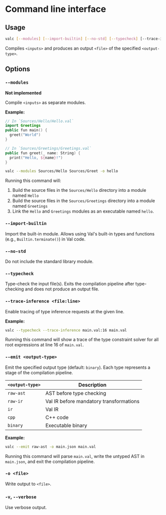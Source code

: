 # Command line interface

## Usage

```bash
valc [--modules] [--import-builtin] [--no-std] [--typecheck] [--trace-inference <file:line>] [--emit <output-type>] [-o <file>] [--verbose] [<inputs> ...]
```

Compiles `<inputs>` and produces an output `<file>` of the specified `<output-type>`.

## Options

### `--modules`

**Not implemented**

Compile `<inputs>` as separate modules.

**Example:**
```swift
// In `Sources/Hello/Hello.val`
import Greetings
public fun main() {
  greet("World")
}
```
```swift
// In `Sources/Greetings/Greetings.val`
public fun greet(_ name: String) {
  print("Hello, ${name}!")
}
```

```bash
valc --modules Sources/Hello Sources/Greet -o hello
```

Running this command will:
1. Build the source files in the `Sources/Hello` directory into a module named `Hello`
2. Build the source files in the `Sources/Greetings` directory into a module named `Greetings`
3. Link the `Hello` and `Greetings` modules as an executable named `hello`.

### `--import-builtin`

Import the built-in module.  Allows using Val's built-in types and functions (e.g., `Builtin.terminate()`) in Val code.

### `--no-std`

Do not include the standard library module.

### `--typecheck`

Type-check the input file(s).  Exits the compilation pipeline after type-checking and does not produce an output file.

### `--trace-inference <file:line>`

Enable tracing of type inference requests at the given line.

**Example:**

```bash
valc --typecheck --trace-inference main.val:16 main.val
```

Running this command will show a trace of the type constraint solver for all root expressions at line 16 of `main.val`.

### `--emit <output-type>`

Emit the specified output type (default: `binary`).  Each type represents a stage of the compilation pipeline.

| `<output-type>` | Description |
|--|--|
| `raw-ast` | AST before type checking |
| `raw-ir`  | Val IR before mandatory transformations |
| `ir`      | Val IR |
| `cpp`     | C++ code |
| `binary`  | Executable binary |

**Example:**
```bash
valc --emit raw-ast -o main.json main.val
```
Running this command will parse `main.val`, write the untyped AST in `main.json`, and exit the compilation pipeline.

### `-o <file>`

Write output to `<file>`.

### `-v`, `--verbose`

Use verbose output.